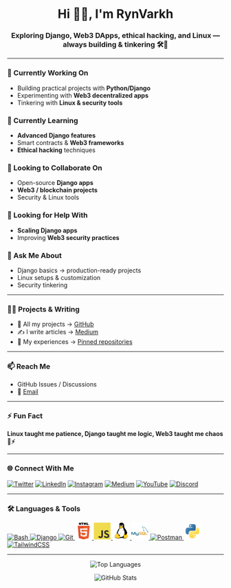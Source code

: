 <h1 align="center">Hi 👋🏻, I'm RynVarkh</h1>
<h3 align="center">Exploring Django, Web3 DApps, ethical hacking, and Linux — always building & tinkering 🛠️🐧</h3>

---

### 🔭 Currently Working On  
- Building practical projects with **Python/Django**  
- Experimenting with **Web3 decentralized apps**  
- Tinkering with **Linux & security tools**  

### 🌱 Currently Learning  
- **Advanced Django features**  
- Smart contracts & **Web3 frameworks**  
- **Ethical hacking** techniques  

### 👯 Looking to Collaborate On  
- Open-source **Django apps**  
- **Web3 / blockchain projects**  
- Security & Linux tools  

### 🤝 Looking for Help With  
- **Scaling Django apps**  
- Improving **Web3 security practices**  

### 💬 Ask Me About  
- Django basics → production-ready projects  
- Linux setups & customization  
- Security tinkering  

---

### 👨‍💻 Projects & Writing  
- 📂 All my projects → [GitHub](https://github.com/RynVarkh)  
- ✍️ I write articles → [Medium](https://medium.com/@rynvarkh)  
- 📄 My experiences → [Pinned repositories](https://github.com/RynVarkh?tab=repositories)  

---

### 📫 Reach Me  
- GitHub Issues / Discussions  
- 📧 [Email](mailto:rynvarkh@gmail.com)  

---

### ⚡ Fun Fact  
**Linux taught me patience, Django taught me logic, Web3 taught me chaos 🐧⚡**

---

<h3 align="left">🌐 Connect With Me</h3>
<p align="left">
<a href="https://twitter.com/rynvarkh" target="blank"><img align="center" src="https://raw.githubusercontent.com/rahuldkjain/github-profile-readme-generator/master/src/images/icons/Social/twitter.svg" alt="Twitter" height="30" width="40" /></a>
<a href="https://linkedin.com/in/rynvarkh" target="blank"><img align="center" src="https://raw.githubusercontent.com/rahuldkjain/github-profile-readme-generator/master/src/images/icons/Social/linked-in-alt.svg" alt="LinkedIn" height="30" width="40" /></a>
<a href="https://instagram.com/rynvarkh" target="blank"><img align="center" src="https://raw.githubusercontent.com/rahuldkjain/github-profile-readme-generator/master/src/images/icons/Social/instagram.svg" alt="Instagram" height="30" width="40" /></a>
<a href="https://medium.com/@rynvarkh" target="blank"><img align="center" src="https://raw.githubusercontent.com/rahuldkjain/github-profile-readme-generator/master/src/images/icons/Social/medium.svg" alt="Medium" height="30" width="40" /></a>
<a href="https://www.youtube.com/c/rynvarkh" target="blank"><img align="center" src="https://raw.githubusercontent.com/rahuldkjain/github-profile-readme-generator/master/src/images/icons/Social/youtube.svg" alt="YouTube" height="30" width="40" /></a>
<a href="https://discord.gg/1340344377683480708" target="blank"><img align="center" src="https://raw.githubusercontent.com/rahuldkjain/github-profile-readme-generator/master/src/images/icons/Social/discord.svg" alt="Discord" height="30" width="40" /></a>
</p>

---

<h3 align="left">🛠️ Languages & Tools</h3>
<p align="left"> 
<a href="https://www.gnu.org/software/bash/" target="_blank" rel="noreferrer"> <img src="https://www.vectorlogo.zone/logos/gnu_bash/gnu_bash-icon.svg" alt="Bash" width="40" height="40"/> </a> 
<a href="https://www.djangoproject.com/" target="_blank" rel="noreferrer"> <img src="https://cdn.worldvectorlogo.com/logos/django.svg" alt="Django" width="40" height="40"/> </a> 
<a href="https://git-scm.com/" target="_blank" rel="noreferrer"> <img src="https://www.vectorlogo.zone/logos/git-scm/git-scm-icon.svg" alt="Git" width="40" height="40"/> </a> 
<a href="https://www.w3.org/html/" target="_blank" rel="noreferrer"> <img src="https://raw.githubusercontent.com/devicons/devicon/master/icons/html5/html5-original-wordmark.svg" alt="HTML5" width="40" height="40"/> </a> 
<a href="https://developer.mozilla.org/en-US/docs/Web/JavaScript" target="_blank" rel="noreferrer"> <img src="https://raw.githubusercontent.com/devicons/devicon/master/icons/javascript/javascript-original.svg" alt="JavaScript" width="40" height="40"/> </a> 
<a href="https://www.linux.org/" target="_blank" rel="noreferrer"> <img src="https://raw.githubusercontent.com/devicons/devicon/master/icons/linux/linux-original.svg" alt="Linux" width="40" height="40"/> </a> 
<a href="https://www.mysql.com/" target="_blank" rel="noreferrer"> <img src="https://raw.githubusercontent.com/devicons/devicon/master/icons/mysql/mysql-original-wordmark.svg" alt="MySQL" width="40" height="40"/> </a> 
<a href="https://postman.com" target="_blank" rel="noreferrer"> <img src="https://www.vectorlogo.zone/logos/getpostman/getpostman-icon.svg" alt="Postman" width="40" height="40"/> </a> 
<a href="https://www.python.org" target="_blank" rel="noreferrer"> <img src="https://raw.githubusercontent.com/devicons/devicon/master/icons/python/python-original.svg" alt="Python" width="40" height="40"/> </a> 
<a href="https://tailwindcss.com/" target="_blank" rel="noreferrer"> <img src="https://www.vectorlogo.zone/logos/tailwindcss/tailwindcss-icon.svg" alt="TailwindCSS" width="40" height="40"/> </a> 
</p>

---

<p align="center">
<img src="https://github-readme-stats.vercel.app/api/top-langs?username=rynvarkh&show_icons=true&locale=en&layout=compact" alt="Top Languages" />
</p>

<p align="center">
<img src="https://github-readme-stats.vercel.app/api?username=rynvarkh&show_icons=true&locale=en" alt="GitHub Stats" />
</p>
